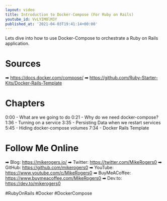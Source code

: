 ```yaml
---
layout: video
title: Introduction to Docker-Compose (For Ruby on Rails)
youtube_id: VvLYIMOlM3Y
published_at: '2021-04-03T19:41:14+00:00'
---
```

Lets dive into how to use Docker-Compose to orchestrate a Ruby on Rails application.

# Sources

➡ https://docs.docker.com/compose/
➡ https://github.com/Ruby-Starter-Kits/Docker-Rails-Template

# Chapters

0:00 -  What are we going to do
0:21 -  Why do we need docker-compose?
1:36 -  Turning on a service
3:35 -  Persisting Data when we restart services
5:45 -  Hiding docker-compose volumes
7:34 -  Docker Rails Template

# Follow Me Online

➡ Blog: https://mikerogers.io/
➡ Twitter: https://twitter.com/MikeRogers0
➡ GitHub: https://github.com/mikerogers0
➡ YouTube: https://www.youtube.com/c/MikeRogers0
➡ BuyMeACoffee: https://www.buymeacoffee.com/MikeRogers0
➡ Dev.to: https://dev.to/mikerogers0

#RubyOnRails #Docker #DockerCompose